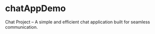 # chatAppDemo

Chat Project – A simple and efficient chat application built for seamless communication.
